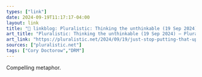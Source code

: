 ```yaml
---
types: ["link"]
date: 2024-09-19T11:17:17-04:00
layout: link
title: "🔗 linkblog: Pluralistic: Thinking the unthinkable (19 Sep 2024) – Pluralistic: Daily links from Cory Doctorow'"
art_title: "Pluralistic: Thinking the unthinkable (19 Sep 2024) – Pluralistic: Daily links from Cory Doctorow"
art_link: "https://pluralistic.net/2024/09/19/just-stop-putting-that-up-your-ass/"
sources: ["pluralistic.net"]
tags: ["Cory Doctorow","DRM"]
---
```

Compelling metaphor.
